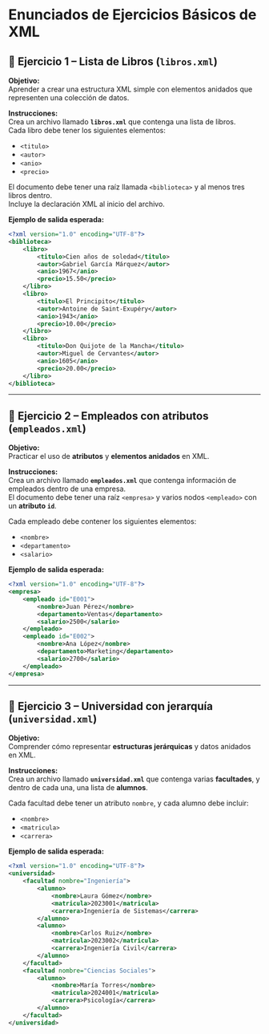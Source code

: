 # Enunciados de Ejercicios Básicos de XML

## 🧩 Ejercicio 1 – Lista de Libros (`libros.xml`)

**Objetivo:**  
Aprender a crear una estructura XML simple con elementos anidados que representen una colección de datos.

**Instrucciones:**  
Crea un archivo llamado **`libros.xml`** que contenga una lista de libros.  
Cada libro debe tener los siguientes elementos:

- `<titulo>`  
- `<autor>`  
- `<anio>`  
- `<precio>`

El documento debe tener una raíz llamada `<biblioteca>` y al menos tres libros dentro.  
Incluye la declaración XML al inicio del archivo.

**Ejemplo de salida esperada:**
```xml
<?xml version="1.0" encoding="UTF-8"?>
<biblioteca>
    <libro>
        <titulo>Cien años de soledad</titulo>
        <autor>Gabriel García Márquez</autor>
        <anio>1967</anio>
        <precio>15.50</precio>
    </libro>
    <libro>
        <titulo>El Principito</titulo>
        <autor>Antoine de Saint-Exupéry</autor>
        <anio>1943</anio>
        <precio>10.00</precio>
    </libro>
    <libro>
        <titulo>Don Quijote de la Mancha</titulo>
        <autor>Miguel de Cervantes</autor>
        <anio>1605</anio>
        <precio>20.00</precio>
    </libro>
</biblioteca>
```

---

## 🧩 Ejercicio 2 – Empleados con atributos (`empleados.xml`)

**Objetivo:**  
Practicar el uso de **atributos** y **elementos anidados** en XML.

**Instrucciones:**  
Crea un archivo llamado **`empleados.xml`** que contenga información de empleados dentro de una empresa.  
El documento debe tener una raíz `<empresa>` y varios nodos `<empleado>` con un **atributo `id`**.

Cada empleado debe contener los siguientes elementos:

- `<nombre>`  
- `<departamento>`  
- `<salario>`

**Ejemplo de salida esperada:**
```xml
<?xml version="1.0" encoding="UTF-8"?>
<empresa>
    <empleado id="E001">
        <nombre>Juan Pérez</nombre>
        <departamento>Ventas</departamento>
        <salario>2500</salario>
    </empleado>
    <empleado id="E002">
        <nombre>Ana López</nombre>
        <departamento>Marketing</departamento>
        <salario>2700</salario>
    </empleado>
</empresa>
```

---

## 🧩 Ejercicio 3 – Universidad con jerarquía (`universidad.xml`)

**Objetivo:**  
Comprender cómo representar **estructuras jerárquicas** y datos anidados en XML.

**Instrucciones:**  
Crea un archivo llamado **`universidad.xml`** que contenga varias **facultades**, y dentro de cada una, una lista de **alumnos**.

Cada facultad debe tener un atributo `nombre`, y cada alumno debe incluir:

- `<nombre>`  
- `<matricula>`  
- `<carrera>`

**Ejemplo de salida esperada:**
```xml
<?xml version="1.0" encoding="UTF-8"?>
<universidad>
    <facultad nombre="Ingeniería">
        <alumno>
            <nombre>Laura Gómez</nombre>
            <matricula>2023001</matricula>
            <carrera>Ingeniería de Sistemas</carrera>
        </alumno>
        <alumno>
            <nombre>Carlos Ruiz</nombre>
            <matricula>2023002</matricula>
            <carrera>Ingeniería Civil</carrera>
        </alumno>
    </facultad>
    <facultad nombre="Ciencias Sociales">
        <alumno>
            <nombre>María Torres</nombre>
            <matricula>2024001</matricula>
            <carrera>Psicología</carrera>
        </alumno>
    </facultad>
</universidad>
```
